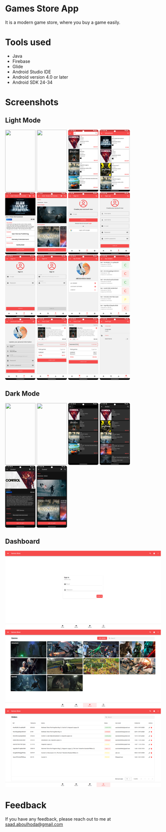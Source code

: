 # Games Store App

It is a modern game store, where you buy a game easily.


# Tools used
- Java
- Firebase
- Glide
- Android Studio IDE
- Android version 4.0 or later
- Android SDK 24-34

# Screenshots

## Light Mode

<img src="https://github.com/N1AKAI/Games_Store_App/blob/master/screenshots/Light%20Mode/s1.png" width="98" height="200" /> <img src="https://github.com/N1AKAI/Games_Store_App/blob/master/screenshots/Light%20Mode/s2.png" width="98" height="200" /> <img src="https://github.com/N1AKAI/Games_Store_App/blob/master/screenshots/Light%20Mode/s3.png" width="98" height="200" /> <img src="https://github.com/N1AKAI/Games_Store_App/blob/master/screenshots/Light%20Mode/s4.png" width="98" height="200" /> <img src="https://github.com/N1AKAI/Games_Store_App/blob/master/screenshots/Light%20Mode/s5.png" width="98" height="200" /> <img src="https://github.com/N1AKAI/Games_Store_App/blob/master/screenshots/Light%20Mode/s6.png" width="98" height="200" /> <img src="https://github.com/N1AKAI/Games_Store_App/blob/master/screenshots/Light%20Mode/s7.png" width="98" height="200" /> <img src="https://github.com/N1AKAI/Games_Store_App/blob/master/screenshots/Light%20Mode/s8.png" width="98" height="200" /> <img src="https://github.com/N1AKAI/Games_Store_App/blob/master/screenshots/Light%20Mode/s9.png" width="98" height="200" /> <img src="https://github.com/N1AKAI/Games_Store_App/blob/master/screenshots/Light%20Mode/s10.png" width="98" height="200" /> <img src="https://github.com/N1AKAI/Games_Store_App/blob/master/screenshots/Light%20Mode/s11.png" width="98" height="200" /> <img src="https://github.com/N1AKAI/Games_Store_App/blob/master/screenshots/Light%20Mode/s12.png" width="98" height="200" /> <img src="https://github.com/N1AKAI/Games_Store_App/blob/master/screenshots/Light%20Mode/s13.png" width="98" height="200" /> <img src="https://github.com/N1AKAI/Games_Store_App/blob/master/screenshots/Light%20Mode/s14.png" width="98" height="200" /> <img src="https://github.com/N1AKAI/Games_Store_App/blob/master/screenshots/Light%20Mode/s15.png" width="98" height="200" /> <img src="https://github.com/N1AKAI/Games_Store_App/blob/master/screenshots/Light%20Mode/s16.png" width="98" height="200" />

## Dark Mode

<img src="https://github.com/N1AKAI/Games_Store_App/blob/master/screenshots/Dark%20Mode/s1.png" width="98" height="200" /> <img src="https://github.com/N1AKAI/Games_Store_App/blob/master/screenshots/Dark%20Mode/s2.png" width="98" height="200" /> <img src="https://github.com/N1AKAI/Games_Store_App/blob/master/screenshots/Dark%20Mode/s3.png" width="98" height="200" /> <img src="https://github.com/N1AKAI/Games_Store_App/blob/master/screenshots/Dark%20Mode/s4.png" width="98" height="200" /> <img src="https://github.com/N1AKAI/Games_Store_App/blob/master/screenshots/Dark%20Mode/s5.png" width="98" height="200" /> <img src="https://github.com/N1AKAI/Games_Store_App/blob/master/screenshots/Dark%20Mode/s6.png" width="98" height="200" />

## Dashboard

<img src="https://github.com/N1AKAI/Games_Store_App/blob/master/screenshots/Dashboard/d_s_1.png" />

<img src="https://github.com/N1AKAI/Games_Store_App/blob/master/screenshots/Dashboard/d_s_2.png" />

<img src="https://github.com/N1AKAI/Games_Store_App/blob/master/screenshots/Dashboard/d_s_3.png" />



# Feedback

If you have any feedback, please reach out to me at saad.aboulhoda@gmail.com
